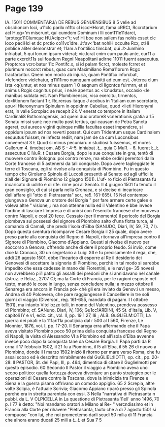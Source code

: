 # Page 139

IA. 15011 COMMENTARJ/\ DE REBUS GENUENSIBUS 8 5 velie ad obsidioncm loci, u11clc parilo n11tc cl isccHHcrat, fama cRRCt, Rccrctarium acl H.cg<'m miscrunt, qui cumdcm Dominum i Ili com111e11darct, 'protegc11Clumquc HUAcipcr<"t; ve! Hi boe non sallem fas nohis csset clc loco paciHci et dc prctio co11vc1dre. Jt'av<'bat nohiH occulte Rcx, ctHi pnblice aliter demonstrar et; 11am a l'ontilicc timcbat, qui J>Jumhino inlriabat, 5 qui locum ipsum viderat; vic.lcrat cnim cum paulo ante, cur11 a parte cxcrcit11s sui foudurn Regni Neapolitani adirne 11011 fuernt assecutus. Proptcrca vcrc·batur 11c Pontifc.x, si id palam fìcrct, moleste fcrret et plurimum noccrct rebus, quac cum Maximiliano Roma11orurn Rcgc tractarcntur. Qnem non moclo ab injuria, quam Pontifcx inforcbat, <lefcndcre viclchatur, q11i11imo numquam admitti ad eum est. Jntcrea clum ista <q{untur, et nos minus quarn 1 O aeqnum di Iigcntcs fuirmrn, et si animus Rcgis cognitus prius, i ne.le apertus ac <lcnudatus, occasio <le manibus sublata est. Nam Plumbinenscs, viso exercitu, tirnentcs, dc<litioncm faciunt 1 Ł Rc,rersus itaquc J acobus in 'Italiam cum sccrctario, apu<l Hieronyrnum Spinularn in oppidnm Cabellae, quod <lieti Hieronymi erat, in valle Scrcpiac se recepit 2 Ł V enerat co tempore in Italiam Cardinali8 Rothomagensis, ad quem duo oratore8 vcnerationis gratia a 15 Senatu missi sunt: nec multo post tertius, qui causam dc Petra Sancta ageret, cui aureos viginti quinque millia facultas esset impendcre, si oppidum ipsum ad nos reverti posset. Qui cum Tridentum usque Cardinalem sequutus fuisset, re infecta rediit, nam jam de ca cum Luccnsibus convenerat 3 Ł Quod si minus pecuniaru.n studiosi fuissemus, et mores Gallorum 4. timebat om. AB S - 4-5. inhiabat .Ł.. quia C MuR. - 6. fuerat Ł..Ł assecutus C l\iuR. t Cesare Borgia, dopo le sue conquiste in gna, tentò di muovere contro Bologna: poi contro renze, ma ebbe ordini perentori dalla Corte francese di 5 astenersi da tali conquiste. Dopo avere taglieggiate le terre di Toscana, egli si rivolse alla conquista di Piombino. Fu in questo tempo che Girolamo Spinola di Luccoli presentò al Senato ed agli uffici le ziall del Signore di Piombino (2 glugno 1501). L'uf- ro ficio di Pietrasanta fu incaricato di udirlo e di rife. rirne poi al Senato. Il 4 giugno 1501 fu tenuto il gran consiglio, di cui si parla nella Cronaca, e si decise di incaricare dell'affare gli "otto di Pietrasanta" sor., re5. 161-655). 15 Nel contempo giungeva a Genova un oratore del Borgia " per fare armare certe galee e voleva altre " visione,,: ma non ottenne nulla ed il Valentino e bbe invece l'ordine di lasciare l'impresa e di unirsi con l'esercito francese che muoveva contro Napoli, e cosl 20 fece. Cessato (per il momento) il pericolo del Borgia piombava sui possessi del signore di Piombino salto d'una flotta turca, al comando di Camalì, che predò l'isola d'Elba (SANUDO, Diari, IV, 59, 70, 7 l). Dopo questa sventura ricomparve Cesare Borgia il 25 quale, dopo avere preso parte alla conquista del Regno di Napoli, ritornava all'impresa contro il Signore di Piombino, Giacomo d'Appiano. Questi si rivolse di nuovo per soccorso a Genova, offrendo anche di dere il proprio feudo. Si inviò, come dice la Cronaca, 30 un segretario a Luigi XII e fu precisamente il rega, che, addì 26 agosto 1501, ebbe l'incarico di esporre al Re il desiderio dci Genovesi di accettare la signoria di Piombino, perchè in tal modo si sarebbe impedito che essa cadesse in mano dei Fiorentini, e le navi ge- 35 novesi non avrebbero pii1 patito gli assalti dei predoni che si annidavano nel canale (lstruz. e Relaz., 2707 C); ma la Corte di Francia, per le ragioni esposte nel testo, mandò le cose in lungo, senza concludere nulla; a mezzo ottobre il Senarega era ancora in Francia poi- chè gli era inviato da Genov:i un messo, Andrea di 40 Polcevera, che pare raggiungesse il Cancelliere in tre soli giorni di viaggio (Diversor., reg. 161-655, mandato di pagam. l l ottobre 1501), ma intanto Vitellozzo telli, in nome del Valentino, prendeva possesso di Piombino; cf. SANuno, Diari, IV, 106; Gu1cc1ARDINI, 45 St. d'Italia, Lib. V, capitoli lY e v1, ediz. cit., vol. II, pp. 19 1 27, l8 ; ALB. GuGLIELM:OTTI, La guerra dei pirati e la 111ari11a poutijìcia dal r 500 al I 560, Firenze, Le Monnier, 1876, voi. I, pp. 17-20. Il Senarega erra affermando che il Papa aveva visitato Piombino poco 50 prima della conquista francese del Regno di Napoli; la visita di Alessandro VI a Piombino ed all'isola d'Elba avvenne invece poco dopo la conquista tane da Cesare Borgia. Il Papa partì da R orna il 17 febbraio 1502, il 21 fu a Piombino, il l5 all'Elba, il 55 26 di nuovo a Piombino, donde il l marzo 1502 iniziò il ritorno per mare verso Roma, che fu assai scoso ed è descritto mirabilmente dal GuGLIEL:IIOTTl, op. cit., pp. 20-28. Il PASTOR, St. dei Papi, III, p. 464, dimentica di citare il Guglielmotti per questo episodio. 60 Secondo Il Pastor il viaggio a Piombino aveva uno scopo politico: quella fortezza doveva diventare un punto strategico per le operazioni di Cesare contro la Toscana, dove la inimicizia tra Firenze e Siena e la guerra pisana offrivano un comodo appiglio. 65 2 Screpia, altre volte Sclipia, è l'attuale Scrivia; Giacomo Appiano riparò presso gli Spinola perchè era in stretta parentela con essi. 3 Nella "narrativa di Pietrasanta n pubbl. da L. V OLPICELLA in La questione di Pietrasanta 11ell' anno 1496, 70 p. l 77 è detto: "Noi mandamo oratori a Milano al Re- " vercndissimo et in Francia alla Corte per rihavere "Pietrasanta, tauto che a dì 7 agosto 1501 si compuose "con lui, che noi promectemo darli scudi 50 milia di 11 Francia che alhora erano ducati 25 mili a Ł..Ł et Sua 7 5